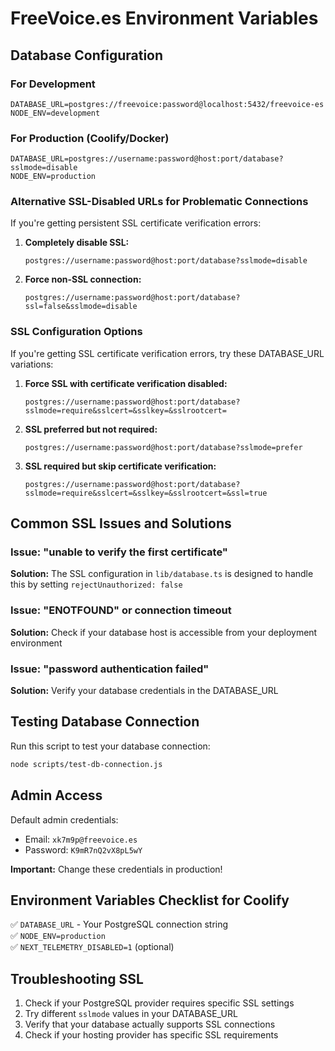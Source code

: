 # FreeVoice.es Environment Variables

## Database Configuration

### For Development
```env
DATABASE_URL=postgres://freevoice:password@localhost:5432/freevoice-es
NODE_ENV=development
```

### For Production (Coolify/Docker)
```env
DATABASE_URL=postgres://username:password@host:port/database?sslmode=disable
NODE_ENV=production
```

### Alternative SSL-Disabled URLs for Problematic Connections

If you're getting persistent SSL certificate verification errors:

1. **Completely disable SSL:**
   ```
   postgres://username:password@host:port/database?sslmode=disable
   ```

2. **Force non-SSL connection:**
   ```
   postgres://username:password@host:port/database?ssl=false&sslmode=disable
   ```

### SSL Configuration Options

If you're getting SSL certificate verification errors, try these DATABASE_URL variations:

1. **Force SSL with certificate verification disabled:**
   ```
   postgres://username:password@host:port/database?sslmode=require&sslcert=&sslkey=&sslrootcert=
   ```

2. **SSL preferred but not required:**
   ```
   postgres://username:password@host:port/database?sslmode=prefer
   ```

3. **SSL required but skip certificate verification:**
   ```
   postgres://username:password@host:port/database?sslmode=require&sslcert=&sslkey=&sslrootcert=&ssl=true
   ```

## Common SSL Issues and Solutions

### Issue: "unable to verify the first certificate"
**Solution:** The SSL configuration in `lib/database.ts` is designed to handle this by setting `rejectUnauthorized: false`

### Issue: "ENOTFOUND" or connection timeout
**Solution:** Check if your database host is accessible from your deployment environment

### Issue: "password authentication failed"
**Solution:** Verify your database credentials in the DATABASE_URL

## Testing Database Connection

Run this script to test your database connection:
```bash
node scripts/test-db-connection.js
```

## Admin Access

Default admin credentials:
- Email: `xk7m9p@freevoice.es`
- Password: `K9mR7nQ2vX8pL5wY`

**Important:** Change these credentials in production!

## Environment Variables Checklist for Coolify

✅ `DATABASE_URL` - Your PostgreSQL connection string  
✅ `NODE_ENV=production`  
✅ `NEXT_TELEMETRY_DISABLED=1` (optional)  

## Troubleshooting SSL

1. Check if your PostgreSQL provider requires specific SSL settings
2. Try different `sslmode` values in your DATABASE_URL
3. Verify that your database actually supports SSL connections
4. Check if your hosting provider has specific SSL requirements